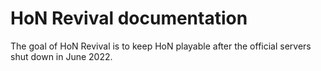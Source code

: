 # HoN Revival documentation

The goal of HoN Revival is to keep HoN playable after the official servers
shut down in June 2022.